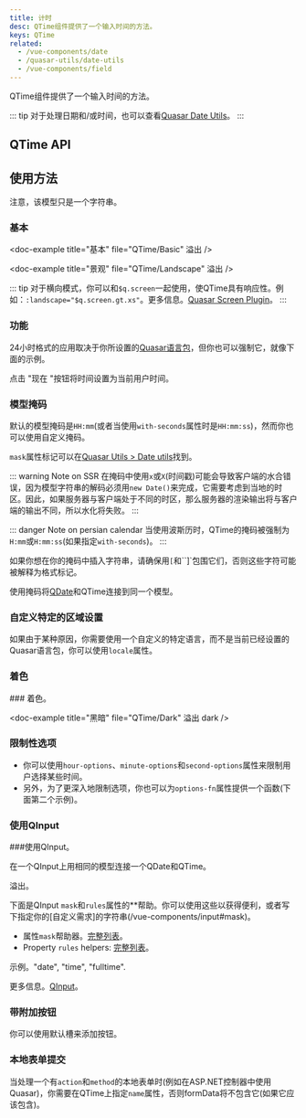 ```yaml
---
title: 计时
desc: QTime组件提供了一个输入时间的方法。
keys: QTime
related:
  - /vue-components/date
  - /quasar-utils/date-utils
  - /vue-components/field
---
```


QTime组件提供了一个输入时间的方法。

::: tip
对于处理日期和/或时间，也可以查看[Quasar Date Utils](/quasar-utils/dateutils)。
:::

## QTime API

<doc-api file="QTime" />

## 使用方法

注意，该模型只是一个字符串。

### 基本

<doc-example title="基本" file="QTime/Basic" 溢出 />

<doc-example title="景观" file="QTime/Landscape" 溢出 />

::: tip
对于横向模式，你可以和`$q.screen`一起使用，使QTime具有响应性。例如：`:landscape="$q.screen.gt.xs"`。更多信息。[Quasar Screen Plugin](/options/screen-plugin)。
:::

### 功能

24小时格式的应用取决于你所设置的[Quasar语言包](/options/quasar-language-packs)，但你也可以强制它，就像下面的示例。

<doc-example title="24h格式" file="QTime/Format24h" overflow />

点击 "现在 "按钮将时间设置为当前用户时间。

<doc-example title="现在按钮" file="QTime/NowBtn" overflow />

<doc-example title="禁用和只读" file="QTime/DisableReadonly" overflow />

### 模型掩码

默认的模型掩码是`HH:mm`(或者当使用`with-seconds`属性时是`HH:mm:ss`)，然而你也可以使用自定义掩码。

`mask`属性标记可以在[Quasar Utils > Date utils](/quasar-utils/dateutils#format-for-display)找到。

::: warning Note on SSR
在掩码中使用`x`或`X`(时间戳)可能会导致客户端的水合错误，因为模型字符串的解码必须用`new Date()`来完成，它需要考虑到当地的时区。因此，如果服务器与客户端处于不同的时区，那么服务器的渲染输出将与客户端的输出不同，所以水化将失败。
:::

::: danger Note on persian calendar
当使用波斯历时，QTime的掩码被强制为`H:mm`或`H:mm:ss`(如果指定`with-seconds`)。
:::

<doc-example title="简单掩码" file="QTime/MaskSimple" overflow />

如果你想在你的掩码中插入字符串，请确保用`[`和``]`包围它们，否则这些字符可能被解释为格式标记。

<doc-example title="带有转义字符的掩码" file="QTime/MaskEscape" overflow />

使用掩码将[QDate](/vue-components/date)和QTime连接到同一个模型。

<doc-example title="同一模型上的QDate和QTime" file="QTime/MaskDateTime" overflow />

### 自定义特定的区域设置

如果由于某种原因，你需要使用一个自定义的特定语言，而不是当前已经设置的Quasar语言包，你可以使用`locale`属性。

<doc-example title="自定义特定地区语言" file="QTime/CustomLocale" overflow />

### 着色

<doc-example title="着色" file="QTime/Color" overflow /> ### 着色。

<doc-example title="黑暗" file="QTime/Dark" 溢出 dark />

### 限制性选项

* 你可以使用`hour-options`、`minute-options`和`second-options`属性来限制用户选择某些时间。
* 另外，为了更深入地限制选项，你也可以为`options-fn`属性提供一个函数(下面第二个示例)。

<doc-example title="选项" file="QTime/Options" overflow />

### 使用QInput

<doc-example title="输入" file="QTime/Input" overflow /> ###使用QInput。

在一个QInput上用相同的模型连接一个QDate和QTime。

<doc-example title="用QInput连接QDate和QTime" file="QTime/InputFull" overflow /> 溢出。

下面是QInput `mask`和`rules`属性的**帮助。你可以使用这些以获得便利，或者写下指定你的[自定义需求]的字符串(/vue-components/input#mask)。

* 属性`mask`帮助器。[完整列表](https://github.com/quasarframework/quasar/blob/dev/ui/src/components/input/use-mask.js#L6)。
* Property `rules` helpers: [完整列表](https://github.com/quasarframework/quasar/blob/dev/ui/src/utils/patterns.js)。

示例。"date", "time", "fulltime".

更多信息。[QInput](/vue-components/input)。

### 带附加按钮

你可以使用默认槽来添加按钮。

<doc-example title="有额外的按钮" file="QTime/AdditionalButtons" overflow />

### 本地表单提交

当处理一个有`action`和`method`的本地表单时(例如在ASP.NET控制器中使用Quasar)，你需要在QTime上指定`name`属性，否则formData将不包含它(如果它应该包含)。

<doc-example title="本地表单" file="QTime/NativeForm" />
